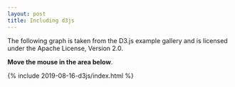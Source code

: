 ```yaml
---
layout: post
title: Including d3js 
---
```


The following graph is taken from the D3.js example gallery and is licensed under the Apache License, Version 2.0.

**Move the mouse in the area below**.

{% include 2019-08-16-d3js/index.html %}

